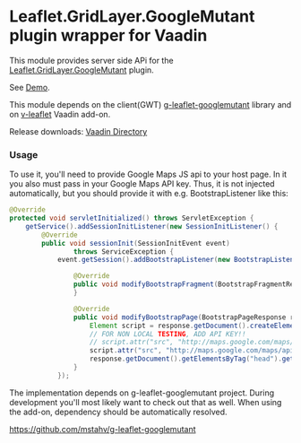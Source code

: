 # Leaflet.GridLayer.GoogleMutant plugin wrapper for Vaadin 

This module provides server side APi for the [Leaflet.GridLayer.GoogleMutant](https://gitlab.com/IvanSanchez/Leaflet.GridLayer.GoogleMutant) plugin.

See [Demo](http://ivansanchez.gitlab.io/Leaflet.GridLayer.GoogleMutant/demo.html).

This module depends on the client(GWT) [g-leaflet-googlemutant](https://github.com/octavm/g-leaflet-googlemutant) library and on [v-leaflet](https://github.com/mstahv/v-leaflet) Vaadin add-on.

Release downloads:
[Vaadin Directory](https://vaadin.com/directory/)

### Usage
To use it, you'll need to provide Google Maps JS api to your host page. In it you also must pass in your Google Maps API key. Thus, it is not injected automatically, but you should provide it with e.g. BootstrapListener like this:

```java
@Override
protected void servletInitialized() throws ServletException {
    getService().addSessionInitListener(new SessionInitListener() {
        @Override
        public void sessionInit(SessionInitEvent event)
                throws ServiceException {
            event.getSession().addBootstrapListener(new BootstrapListener() {

                @Override
                public void modifyBootstrapFragment(BootstrapFragmentResponse response) {
                }

                @Override
                public void modifyBootstrapPage(BootstrapPageResponse response) {
                    Element script = response.getDocument().createElement("script");
                    // FOR NON LOCAL TESTING, ADD API KEY!!
                    // script.attr("src", "http://maps.google.com/maps/api/js?key=YOUR-API-KEY-HERE&sensor=false");
                    script.attr("src", "http://maps.google.com/maps/api/js?sensor=false");
                    response.getDocument().getElementsByTag("head").get(0).appendChild(script);
                }
            });

```

The implementation depends on g-leaflet-googlemutant project. During development you'll most likely want to check out that as well. When using the add-on, dependency should be automatically resolved.

https://github.com/mstahv/g-leaflet-googlemutant

